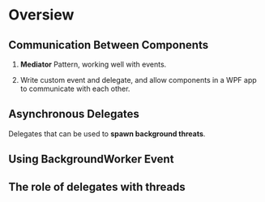 # Oversiew
## Communication Between Components
1. **Mediator** Pattern, working well with events.

2. Write custom event and delegate, and allow components in a WPF app to communicate with each other.

## Asynchronous Delegates
Delegates that can be used to **spawn background threats**.

## Using BackgroundWorker Event

## The role of delegates with threads
